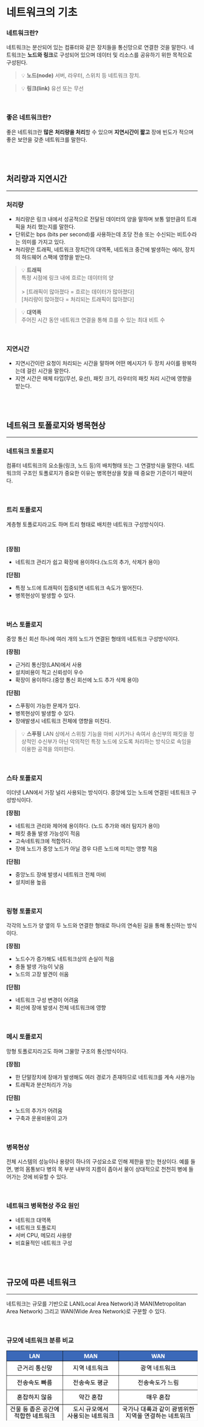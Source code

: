# 네트워크의 기초

### 네트워크란?

네트워크는 분산되어 있는 컴퓨터와 같은 장치들을 통신망으로 연결한 것을 말한다. 네트워크는 **노드와 링크**로 구성되어 있으며 데이터 및 리소스를 공유하기 위한 목적으로 구성된다.

> 💡 **노드(node)** 서버, 라우터, 스위치 등 네트워크 장치. <br>

> 💡 **링크(link)** 유선 또는 무선

<br>

### 좋은 네트워크란?

좋은 네트워크란 **많은** **처리량을 처리**할 수 있으며 **지연시간이 짧고** 장애 빈도가 적으며 좋은 보안을 갖춘 네트워크를 말한다.

<br><br>

## 처리량과 지연시간

---

### 처리량

- 처리량은 링크 내에서 성공적으로 전달된 데이터의 양을 말하며 보통 얼만큼의 트래픽을 처리 했는지를 말한다.
- 단위로는 bps (bits per second)를 사용하는데 초당 전송 또는 수신되는 비트수라는 의미를 가지고 있다.
- 처리량은 트래픽, 네트워크 장치간의 대역폭, 네트워크 중간에 발생하는 에러, 장치의 하드웨어 스팩에 영향을 받는다.

> 💡 **트래픽**
> <br>특정 시점에 링크 내에 흐르는 데이터의 양 <br><br> > [트래픽이 많아졌다 = 흐르는 데이터가 많아졌다] <br>
> [처리량이 많아졌다 = 처리되는 트래픽이 많아졌다] <br>

> 💡 **대역폭** <br>
> 주어진 시간 동안 네트워크 연결을 통해 흐를 수 있는 최대 비트 수

<br>

### 지연시간

- 지연시간이란 요청이 처리되는 시간을 말하며 어떤 메시지가 두 장치 사이를 왕복하는데 걸린 시간을 말한다.
- 지연 시간은 매체 타입(무선, 유선), 패킷 크기, 라우터의 패킷 처리 시간에 영향을 받는다.

<br><br>

## 네트워크 토폴로지와 병목현상

---

### 네트워크 토폴로지

컴퓨터 네트워크의 요소들(링크, 노드 등)의 배치형태 또는 그 연결방식을 말한다. 네트워크의 구조인 토폴로지가 중요한 이유는 병목현상을 찾을 때 중요한 기준이기 때문이다.

<br>

### 트리 토폴로지

계층형 토폴로지라고도 하며 트리 형태로 배치한 네트워크 구성방식이다.

<br>

**[장점]**

- 네트워크 관리가 쉽고 확장에 용이하다.(노드의 추가, 삭제가 용이)

**[단점]**

- 특정 노드에 트래픽이 집중되면 네트워크 속도가 떨어진다.
- 병목현상이 발생할 수 있다.

<br>

### 버스 토폴로지

중앙 통신 회선 하나에 여러 개의 노드가 연결된 형태의 네트워크 구성방식이다.

**[장점]**

- 근거리 통신망(LAN)에서 사용
- 설치비용이 적고 신뢰성이 우수
- 확장이 용이하다.(중앙 통신 회선에 노드 추가 삭제 용이)

**[단점]**

- 스푸핑이 가능한 문제가 있다.
- 병목현상이 발생할 수 있다.
- 장애발생시 네트워크 전체에 영향을 미친다.

> 💡 **스푸핑** LAN 상에서 스위칭 기능을 마비 시키거나 속여서 송신부의 패킷을 정상적인 수신부가 아닌 악의적인 특정 노드에 오도록 처리하는 방식으로 속임을 이용한 공격을 의미한다.

<br>

### 스타 토폴로지

이더넷 LAN에서 가장 널리 사용되는 방식이다. 중앙에 있는 노드에 연결된 네트워크 구성방식이다.

**[장점]**

- 네트워크 관리와 제어에 용이하다. (노드 추가와 에러 탐지가 용이)
- 패킷 충돌 발생 가능성이 적음
- 고속네트워크에 적합하다.
- 장애 노드가 중앙 노드가 아닐 경우 다른 노드에 미치는 영향 적음

**[단점]**

- 중앙노드 장애 발생시 네트워크 전체 마비
- 설치비용 높음

<br>

### 링형 토폴로지

각각의 노드가 양 옆의 두 노드와 연결한 형태로 하나의 연속된 길을 통해 통신하는 방식이다.

**[장점]**

- 노드수가 증가해도 네트워크상의 손실이 적음
- 충돌 발생 가능이 낮음
- 노드의 고장 발견이 쉬움

**[단점]**

- 네트워크 구성 변경이 어려움
- 회선에 장애 발생시 전체 네트워크에 영향

<br>

### 메시 토폴로지

망형 토폴로지라고도 하며 그물망 구조의 통신방식이다.

**[장점]**

- 한 단말장치에 장애가 발생해도 여러 경로가 존재하므로 네트워크를 계속 사용가능
- 트래픽과 분산처리가 가능

**[단점]**

- 노드의 추가가 어려움
- 구축과 운용비용이 고가

<br>

### 병목현상

전체 시스템의 성능이나 용량이 하나의 구성요소로 인해 제한을 받는 현상이다.
예를 들면, 병의 몸통보다 병의 목 부분 내부의 지름이 좁아서 물이 상대적으로 천천히 병에 들어가는 것에 비유할 수 있다.

<br>

### 네트워크 병목현상 주요 원인

- 네트워크 대역폭
- 네트워크 토폴로지
- 서버 CPU, 메모리 사용량
- 비효율적인 네트워크 구성

<br><br>

## 규모에 따른 네트워크

---

네트워크는 규모를 기반으로 LAN(Local Area Network)과 MAN(Metropolitan Area Network) 그리고 WAN(Wide Area Network)로 구분할 수 있다.

<br>

### 규모에 네트워크 분류 비교

![6.png](/2.%20Network/1.%20%EB%84%A4%ED%8A%B8%EC%9B%8C%ED%81%AC%EC%9D%98%20%EA%B8%B0%EC%B4%88/MinSu/img/6.png)
